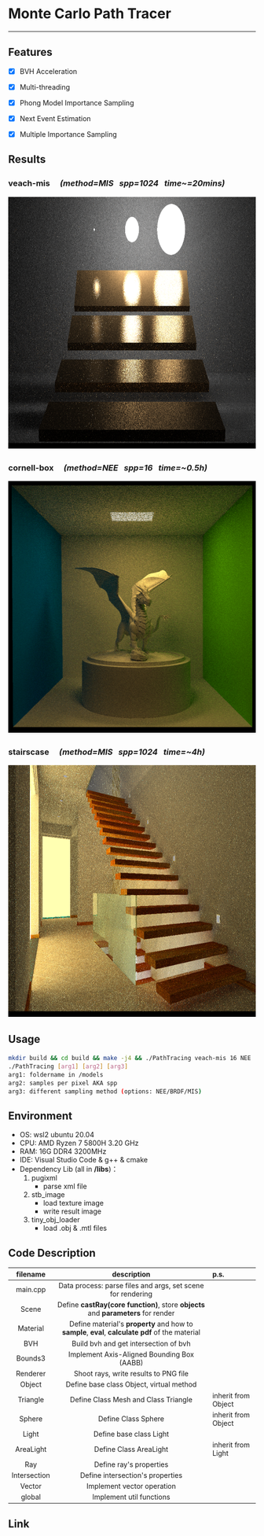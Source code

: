 # Monte Carlo Path Tracer

---- 

## Features
- [x] BVH Acceleration
- [x] Multi-threading
- [x] Phong Model Importance Sampling
- [x] Next Event Estimation
- [x] Multiple Importance Sampling


## Results
### veach-mis 　*(method=MIS &nbsp; spp=1024 &nbsp; time~=20mins)*
<img src="veach-mis.png"  width="" height="512" alt="veach-mis">

### cornell-box  　*(method=NEE &nbsp; spp=16 &nbsp; time=~0.5h)*
<img src="cornell-box.png"  width="" height="512" alt="cornell-box">

### stairscase  　*(method=MIS &nbsp; spp=1024 &nbsp; time=~4h)*
<img src="stairscase.png"  width="" height="512" alt="stariscase">

## Usage
```bash
mkdir build && cd build && make -j4 && ./PathTracing veach-mis 16 NEE
./PathTracing [arg1] [arg2] [arg3]
arg1: foldername in /models
arg2: samples per pixel AKA spp
arg3: different sampling method (options: NEE/BRDF/MIS)
```

## Environment
- OS: wsl2 ubuntu 20.04
- CPU: AMD Ryzen 7 5800H 3.20 GHz
- RAM: 16G DDR4 3200MHz
- IDE: Visual Studio Code & g++ & cmake
- Dependency Lib (all in **/libs**)：
    1. pugixml
        * parse xml file
    2. stb_image
        * load texture image  
        * write result image  
    3. tiny_obj_loader
        * load .obj & .mtl files 

## Code Description  

|filename|description|p.s.|
|:---:|:---:|:---|
|main.cpp|Data process: parse files and args, set scene for rendering||
|Scene|Define **castRay(core function)**, store **objects** and **parameters** for render||
|Material|Define material's **property** and how to **sample**, __eval__, **calculate pdf** of the material||
|BVH|Build bvh and get intersection of bvh||
|Bounds3|Implement Axis-Aligned Bounding Box (AABB)||
|Renderer|Shoot rays, write results to PNG file||
|Object|Define base class Object, virtual method||
|Triangle|Define Class Mesh and Class Triangle|inherit from Object|
|Sphere|Define Class Sphere|inherit from Object|
|Light|Define base class Light||
|AreaLight|Define Class AreaLight|inherit from Light|
|Ray|Define ray's properties||
|Intersection|Define intersection's properties||
|Vector|Implement vector operation||
|global|Implement util functions||

## Link





